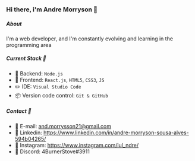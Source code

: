### Hi there, i'm Andre Morryson 👋

##### About
I'm a web developer, and I'm constantly evolving and learning in the programming area

##### Current Stack 📌

- 🔧 Backend: `Node.js`
- 🔨 Frontend: `React.js`, `HTML5`, `CSS3`, `JS`
- ✏️ IDE: `Visual Studio Code`
- 📦️ Version code control: `Git & GitHub`

##### Contact 📱

- 📧 E-mail: and.morrysson21@gmail.com
- 👤 Linkedin: https://www.linkedin.com/in/andre-morryson-sousa-alves-594b04265/
- 📘 Instagram: https://www.instagram.com/lul_ndre/
- 🤖 Discord: 4BurnerStove#3911
